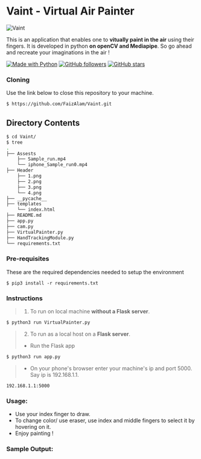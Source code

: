 # Vaint - Virtual Air Painter

![Vaint](https://socialify.git.ci/FaizAlam/Vaint/image?description=1&descriptionEditable=Virtual%20Air%20Painter&font=Inter&forks=1&language=1&name=1&owner=1&pattern=Plus&stargazers=1&theme=Light)

This is an application that enables one to **vitually paint in the air** using their fingers. It is developed in python **on openCV and Mediapipe**.
So go ahead and recreate your imaginations in the air !


[![Made with Python](https://img.shields.io/badge/Made%20with%20-Python-red?style=for-the-badge&logo=python)](http://www.python.org/)
[![GitHub followers](https://img.shields.io/github/followers/FaizAlam?label=Follow&style=social)](https://github.com/FaizAlam?tab=followers) [![GitHub stars](https://img.shields.io/github/stars/FaizAlam/Vaint?color=red&style=flat-square)](https://github.com/FaizAlam/Vaint/stargazers)
### Cloning
Use the link below to close this repository to your machine.
```bash
$ https://github.com/FaizAlam/Vaint.git
```
## Directory Contents
```bash
$ cd Vaint/
$ tree
.
├── Assests
    ├── Sample_run.mp4
    └── iphone_Sample_run0.mp4 
├── Header
    ├── 1.png
    ├── 2.png
    ├── 3.png
    └── 4.png    
├── __pycache__
├── templates
    └── index.html
├── README.md
├── app.py
├── cam.py
├── VirtualPainter.py
├── HandTrackingModule.py
└── requirements.txt


```

### Pre-requisites
These are the required dependencies needed to setup the environment
```
$ pip3 install -r requirements.txt
```
### Instructions
> 1. To run on local machine **without a Flask server**.
```bash
$ python3 run VirtualPainter.py
```
> 2. To run as a local host on a **Flask server**.
>- Run the Flask app
```bash
$ python3 run app.py
```
>- On your phone's browser enter your machine's ip and port 5000. Say ip is 192.168.1.1.
```
192.168.1.1:5000
```

### Usage:
- Use your index finger to draw.
- To change color/ use eraser, use index and middle fingers to select it by hovering on it.
- Enjoy painting !

### Sample Output:







